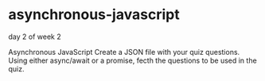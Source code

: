 # asynchronous-javascript
day 2 of week 2 


Asynchronous JavaScript
Create a JSON file with your quiz questions. Using either async/await or a promise, fecth the questions to be used in the quiz.

 

